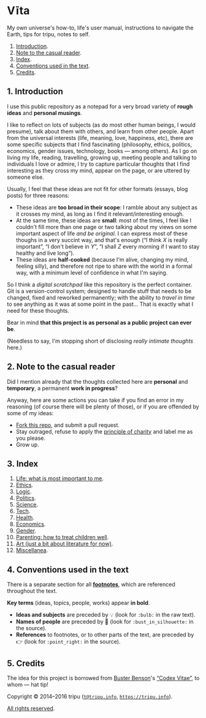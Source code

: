 # V&#299;ta

My own universe's how-to, life's user manual, instructions to navigate the Earth, tips for tripu, notes to self.

1. [Introduction](#1-introduction).
1. [Note to the casual reader](#2-note-to-the-casual-reader).
1. [Index](#2-index).
1. [Conventions used in the text](#3-conventions-used-in-the-text).
1. [Credits](#3-credits).

## 1. Introduction

I use this public repository as a notepad for a very broad variety of **rough ideas** and **personal musings**.

I like to reflect on lots of subjects (as do most other human beings, I would presume), talk about them with others, and learn from other people.
Apart from the universal interests (life, meaning, love, happiness, etc), there are some specific subjects that I find fascinating
(philosophy, ethics, politics, economics, gender issues, technology, books&nbsp;&mdash;&nbsp;among others).
As I go on living my life, reading, travelling, growing up, meeting people and talking to individuals I love or admire, I try to capture particular thoughts
that I find interesting as they cross my mind, appear on the page, or are uttered by someone else.

Usually, I feel that these ideas are not fit for other formats (essays, blog posts) for three reasons:
* These ideas are **too broad in their scope**: I ramble about any subject as it crosses my mind, as long as I find it relevant/interesting enough.
* At the same time, these ideas are **small**: most of the times, I feel like I couldn't fill more than one page or two talking about my views on some important
  aspect of life *and be original*.
  I can express most of these thoughs in a very succint way, and that's enough (&ldquo;I think *X* is really important&rdquo;, &ldquo;I don't believe in
  *Y*&rdquo;, &ldquo;I shall *Z* every morning if I want to stay healthy and live long&rdquo;).
* These ideas are **half-cooked** (because I'm alive, changing my mind, feeling silly), and therefore not ripe to share with the world in a formal way, with a
  minimum level of confidence in what I'm saying.

So I think a *digital scratchpad* like this repository is the perfect container.
Git is a version-control system; designed to handle stuff that needs to be changed, fixed and reworked permanently; with the ability to *travel in time* to see
anything as it was at some point in the past&hellip;
That is exactly what I need for these thoughts.

Bear in mind **that this project is as personal as a public project can ever be**.

(Needless to say, I'm stopping short of disclosing *really intimate thoughts* here.)

## 2. Note to the casual reader

Did I mention already that the thoughts collected here are **personal** and **temporary**, a permanent **work in progress**?

Anyway, here are some actions you can take if you find an error in my reasoning (of course there will be plenty of those), or if you are offended by some of my
ideas:
* [Fork this repo](https://github.com/tripu/Vita/#fork-destination-box), and submit a pull request.
* Stay outraged, refuse to apply the [principle of charity](https://en.wikipedia.org/wiki/Principle_of_charity) and label me as you please.
* Grow up.

## 3. Index

1. [Life: what is most important to me](doc/life.md#life).
1. [Ethics](doc/ethics.md#ethics).
1. [Logic](doc/logic.md#logic).
1. [Politics](doc/politics.md#politics).
1. [Science](doc/science.md#science).
1. [Tech](doc/tech.md#tech).
1. [Health](doc/health.md#health).
1. [Economics](doc/economics.md#economics).
1. [Gender](doc/gender.md#gender).
1. [Parenting: how to treat children well](doc/parenting.md#parenting).
1. [Art (just a bit about literature for now)](doc/art.md#art).
1. [Miscellanea](doc/miscellanea.md#miscellanea).

## 4. Conventions used in the text

There is a separate section for all [**footnotes**](doc/footnotes.md#footnotes), which are referenced throughout the text.

**Key terms** (ideas, topics, people, works) appear **in bold**.

* **Ideas and subjects** are preceded by :bulb: (look for `:bulb:` in the raw text).
* **Names of people** are preceded by :bust_in_silhouette: (look for `:bust_in_silhouette:` in the source).
* **References** to footnotes, or to other parts of the text, are preceded by :point_right: (look for `:point_right:` in the source).

## 5. Credits

The idea for this project is borrowed from [Buster Benson](https://github.com/busterbenson)'s
[&ldquo;Codex Vitae&rdquo;](https://github.com/busterbenson/public/blob/master/Codex.md), to whom&nbsp;&mdash;&nbsp;hat tip!

Copyright &copy; 2014&ndash;2016 tripu ([`t@tripu.info`](mailto:t@tripu.info), [`https://tripu.info`](https://tripu.info/)).

[All rights reserved](LICENSE.md).
